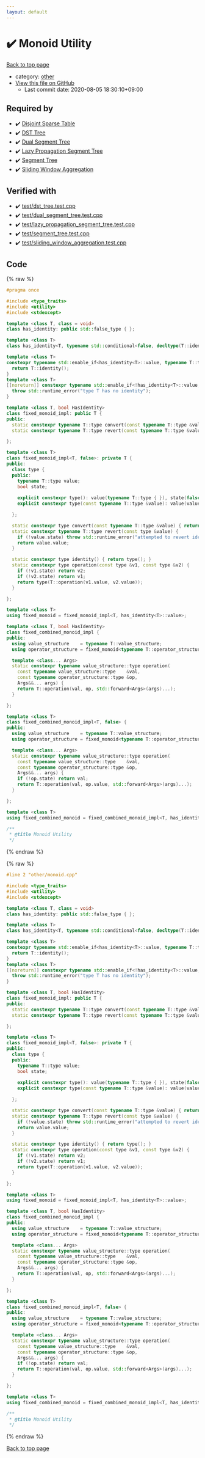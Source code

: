 ```yaml
---
layout: default
---
```


<!-- mathjax config similar to math.stackexchange -->
<script type="text/javascript" async
  src="https://cdnjs.cloudflare.com/ajax/libs/mathjax/2.7.5/MathJax.js?config=TeX-MML-AM_CHTML">
</script>
<script type="text/x-mathjax-config">
  MathJax.Hub.Config({
    TeX: { equationNumbers: { autoNumber: "AMS" }},
    tex2jax: {
      inlineMath: [ ['$','$'] ],
      processEscapes: true
    },
    "HTML-CSS": { matchFontHeight: false },
    displayAlign: "left",
    displayIndent: "2em"
  });
</script>

<script type="text/javascript" src="https://cdnjs.cloudflare.com/ajax/libs/jquery/3.4.1/jquery.min.js"></script>
<script src="https://cdn.jsdelivr.net/npm/jquery-balloon-js@1.1.2/jquery.balloon.min.js" integrity="sha256-ZEYs9VrgAeNuPvs15E39OsyOJaIkXEEt10fzxJ20+2I=" crossorigin="anonymous"></script>
<script type="text/javascript" src="../../assets/js/copy-button.js"></script>
<link rel="stylesheet" href="../../assets/css/copy-button.css" />


# :heavy_check_mark: Monoid Utility

<a href="../../index.html">Back to top page</a>

* category: <a href="../../index.html#795f3202b17cb6bc3d4b771d8c6c9eaf">other</a>
* <a href="{{ site.github.repository_url }}/blob/master/other/monoid.cpp">View this file on GitHub</a>
    - Last commit date: 2020-08-05 18:30:10+09:00




## Required by

* :heavy_check_mark: <a href="../container/disjoint_sparse_table.cpp.html">Disjoint Sparse Table</a>
* :heavy_check_mark: <a href="../container/dst_tree.cpp.html">DST Tree</a>
* :heavy_check_mark: <a href="../container/dual_segment_tree.cpp.html">Dual Segment Tree</a>
* :heavy_check_mark: <a href="../container/lazy_propagation_segment_tree.cpp.html">Lazy Propagation Segment Tree</a>
* :heavy_check_mark: <a href="../container/segment_tree.cpp.html">Segment Tree</a>
* :heavy_check_mark: <a href="../container/sliding_window_aggregation.cpp.html">Sliding Window Aggregation</a>


## Verified with

* :heavy_check_mark: <a href="../../verify/test/dst_tree.test.cpp.html">test/dst_tree.test.cpp</a>
* :heavy_check_mark: <a href="../../verify/test/dual_segment_tree.test.cpp.html">test/dual_segment_tree.test.cpp</a>
* :heavy_check_mark: <a href="../../verify/test/lazy_propagation_segment_tree.test.cpp.html">test/lazy_propagation_segment_tree.test.cpp</a>
* :heavy_check_mark: <a href="../../verify/test/segment_tree.test.cpp.html">test/segment_tree.test.cpp</a>
* :heavy_check_mark: <a href="../../verify/test/sliding_window_aggregation.test.cpp.html">test/sliding_window_aggregation.test.cpp</a>


## Code

<a id="unbundled"></a>
{% raw %}
```cpp
#pragma once

#include <type_traits>
#include <utility>
#include <stdexcept>

template <class T, class = void>
class has_identity: public std::false_type { };

template <class T>
class has_identity<T, typename std::conditional<false, decltype(T::identity()), void>::type>: public std::true_type { };

template <class T>
constexpr typename std::enable_if<has_identity<T>::value, typename T::type>::type empty_exception() {
  return T::identity();
}
template <class T>
[[noreturn]] constexpr typename std::enable_if<!has_identity<T>::value, typename T::type>::type empty_exception() {
  throw std::runtime_error("type T has no identity");
}

template <class T, bool HasIdentity>
class fixed_monoid_impl: public T {
public:
  static constexpr typename T::type convert(const typename T::type &value) { return value; }
  static constexpr typename T::type revert(const typename T::type &value) { return value; }

};

template <class T>
class fixed_monoid_impl<T, false>: private T {
public:
  class type {
  public:
    typename T::type value;
    bool state;
  
    explicit constexpr type(): value(typename T::type { }), state(false) { }
    explicit constexpr type(const typename T::type &value): value(value), state(true) { }

  };

  static constexpr type convert(const typename T::type &value) { return type(value); }
  static constexpr typename T::type revert(const type &value) { 
    if (!value.state) throw std::runtime_error("attempted to revert identity to non-monoid"); 
    return value.value; 
  }

  static constexpr type identity() { return type(); }
  static constexpr type operation(const type &v1, const type &v2) {
    if (!v1.state) return v2;
    if (!v2.state) return v1;
    return type(T::operation(v1.value, v2.value));
  }

};

template <class T>
using fixed_monoid = fixed_monoid_impl<T, has_identity<T>::value>;

template <class T, bool HasIdentity>
class fixed_combined_monoid_impl {
public:
  using value_structure    = typename T::value_structure;
  using operator_structure = fixed_monoid<typename T::operator_structure>;

  template <class... Args>
  static constexpr typename value_structure::type operation(
    const typename value_structure::type    &val,
    const typename operator_structure::type &op,
    Args&&... args) {
    return T::operation(val, op, std::forward<Args>(args)...);
  }

};

template <class T>
class fixed_combined_monoid_impl<T, false> {
public:
  using value_structure    = typename T::value_structure;
  using operator_structure = fixed_monoid<typename T::operator_structure>;

  template <class... Args>
  static constexpr typename value_structure::type operation(
    const typename value_structure::type    &val,
    const typename operator_structure::type &op,
    Args&&... args) {
    if (!op.state) return val;
    return T::operation(val, op.value, std::forward<Args>(args)...);
  }

};

template <class T>
using fixed_combined_monoid = fixed_combined_monoid_impl<T, has_identity<typename T::operator_structure>::value>;

/**
 * @title Monoid Utility
 */
```
{% endraw %}

<a id="bundled"></a>
{% raw %}
```cpp
#line 2 "other/monoid.cpp"

#include <type_traits>
#include <utility>
#include <stdexcept>

template <class T, class = void>
class has_identity: public std::false_type { };

template <class T>
class has_identity<T, typename std::conditional<false, decltype(T::identity()), void>::type>: public std::true_type { };

template <class T>
constexpr typename std::enable_if<has_identity<T>::value, typename T::type>::type empty_exception() {
  return T::identity();
}
template <class T>
[[noreturn]] constexpr typename std::enable_if<!has_identity<T>::value, typename T::type>::type empty_exception() {
  throw std::runtime_error("type T has no identity");
}

template <class T, bool HasIdentity>
class fixed_monoid_impl: public T {
public:
  static constexpr typename T::type convert(const typename T::type &value) { return value; }
  static constexpr typename T::type revert(const typename T::type &value) { return value; }

};

template <class T>
class fixed_monoid_impl<T, false>: private T {
public:
  class type {
  public:
    typename T::type value;
    bool state;
  
    explicit constexpr type(): value(typename T::type { }), state(false) { }
    explicit constexpr type(const typename T::type &value): value(value), state(true) { }

  };

  static constexpr type convert(const typename T::type &value) { return type(value); }
  static constexpr typename T::type revert(const type &value) { 
    if (!value.state) throw std::runtime_error("attempted to revert identity to non-monoid"); 
    return value.value; 
  }

  static constexpr type identity() { return type(); }
  static constexpr type operation(const type &v1, const type &v2) {
    if (!v1.state) return v2;
    if (!v2.state) return v1;
    return type(T::operation(v1.value, v2.value));
  }

};

template <class T>
using fixed_monoid = fixed_monoid_impl<T, has_identity<T>::value>;

template <class T, bool HasIdentity>
class fixed_combined_monoid_impl {
public:
  using value_structure    = typename T::value_structure;
  using operator_structure = fixed_monoid<typename T::operator_structure>;

  template <class... Args>
  static constexpr typename value_structure::type operation(
    const typename value_structure::type    &val,
    const typename operator_structure::type &op,
    Args&&... args) {
    return T::operation(val, op, std::forward<Args>(args)...);
  }

};

template <class T>
class fixed_combined_monoid_impl<T, false> {
public:
  using value_structure    = typename T::value_structure;
  using operator_structure = fixed_monoid<typename T::operator_structure>;

  template <class... Args>
  static constexpr typename value_structure::type operation(
    const typename value_structure::type    &val,
    const typename operator_structure::type &op,
    Args&&... args) {
    if (!op.state) return val;
    return T::operation(val, op.value, std::forward<Args>(args)...);
  }

};

template <class T>
using fixed_combined_monoid = fixed_combined_monoid_impl<T, has_identity<typename T::operator_structure>::value>;

/**
 * @title Monoid Utility
 */

```
{% endraw %}

<a href="../../index.html">Back to top page</a>

